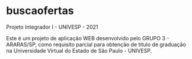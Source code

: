 # buscaofertas
Projeto Integrador I - UNIVESP - 2021

Este é um projeto de aplicação WEB desenvolvido pelo GRUPO 3 - ARARAS/SP, como requisito parcial para obtenção de título de graduação na Universidade Virtual do Estado de São Paulo - UNIVESP.
